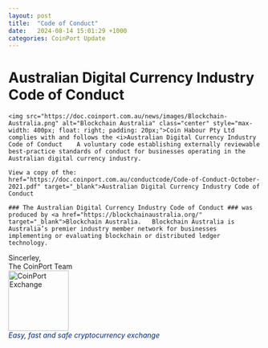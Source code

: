 ```yaml
---
layout: post
title:  "Code of Conduct"
date:   2024-08-14 15:01:29 +1000
categories: CoinPort Update
---
```


#  Australian Digital Currency Industry Code of Conduct

    <img src="https://doc.coinport.com.au/news/images/Blockchain-Australia.png" alt="Blockchain Australia" class="center" style="max-width: 400px; float: right; padding: 20px;">Coin Habour Pty Ltd complies with and follows the <i>Australian Digital Currency Industry Code of Conduct    A voluntary code establishing externally reviewable best-practice standards of conduct for businesses operating in the Australian digital currency industry. 

    View a copy of the:  href="https://doc.coinport.com.au/conductcode/Code-of-Conduct-October-2021.pdf" target="_blank">Australian Digital Currency Industry Code of Conduct

    ### The Australian Digital Currency Industry Code of Conduct ### was produced by <a href="https://blockchainaustralia.org/" target="_blank">Blockchain Australia.   Blockchain Australia is Australia’s premier industry member network for businesses implementing or evaluating blockchain or distributed ledger technology.

<p>
Sincerley, <br />
The CoinPort Team <br />
<img src="https://doc.coinport.com.au/images/logos/signature_logo.png" alt="CoinPort Exchange" width="120" /><br />
<span style="color: #022873;"><em>Easy, fast and safe cryptocurrency exchange</em></span>
</p>
